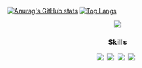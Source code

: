 [![Anurag's GitHub stats](https://github-readme-stats.vercel.app/api?username=JEONSUN)](https://github.com/anuraghazra/github-readme-stats)
[![Top Langs](https://github-readme-stats.vercel.app/api/top-langs/?username=JEONSUN&hide=html,typescript,jupyter%20notebook,javascript,makefile&langs_count=5)](https://github.com/anuraghazra/github-readme-stats)
<p align="center">

<img src="http://mazassumnida.wtf/api/v2/generate_badge?boj=dnwn3311">


<h3 align="center">Skills</h3>
<p align="center">
<img src="https://img.shields.io/badge/Python-3766AB?style=flat-square&logo=Python&logoColor=white"/></a>&nbsp;&nbsp;<img src="https://img.shields.io/badge/Pytorch-EE4C2C?style=flat-square&logo=Pytorch&logoColor=white"/></a>&nbsp;&nbsp;<img src="https://img.shields.io/badge/R-276DC3?style=flat-square&logo=R&logoColor=white"/></a>&nbsp;&nbsp;<img src="https://img.shields.io/badge/MySQL-4479A1?style=flat-square&logo=MySQL&logoColor=white"/></a>&nbsp;&nbsp;
<!-- <a  href ="https://excellent-clipper-3ca.notion.site/a8b1b9927ace4f20abd070ed9c1015cd"> -->
<!-- <img src="https://img.shields.io/badge/Notion-000000?style=flat-square&logo=Notion&logoColor=white"/> -->
</p>
